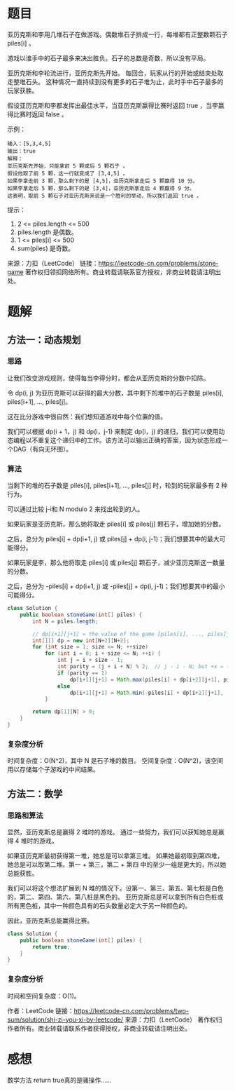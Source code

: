 # 题目

亚历克斯和李用几堆石子在做游戏。偶数堆石子排成一行，每堆都有正整数颗石子 piles[i] 。

游戏以谁手中的石子最多来决出胜负。石子的总数是奇数，所以没有平局。

亚历克斯和李轮流进行，亚历克斯先开始。 每回合，玩家从行的开始或结束处取走整堆石头。 这种情况一直持续到没有更多的石子堆为止，此时手中石子最多的玩家获胜。

假设亚历克斯和李都发挥出最佳水平，当亚历克斯赢得比赛时返回 true ，当李赢得比赛时返回 false 。

 

示例：
~~~
输入：[5,3,4,5]
输出：true
解释：
亚历克斯先开始，只能拿前 5 颗或后 5 颗石子 。
假设他取了前 5 颗，这一行就变成了 [3,4,5] 。
如果李拿走前 3 颗，那么剩下的是 [4,5]，亚历克斯拿走后 5 颗赢得 10 分。
如果李拿走后 5 颗，那么剩下的是 [3,4]，亚历克斯拿走后 4 颗赢得 9 分。
这表明，取前 5 颗石子对亚历克斯来说是一个胜利的举动，所以我们返回 true 。
~~~

提示：

1. 2 <= piles.length <= 500
2. piles.length 是偶数。
3. 1 <= piles[i] <= 500
4. sum(piles) 是奇数。

来源：力扣（LeetCode）
链接：https://leetcode-cn.com/problems/stone-game
著作权归领扣网络所有。商业转载请联系官方授权，非商业转载请注明出处。

# 题解

## 方法一：动态规划

### 思路

让我们改变游戏规则，使得每当李得分时，都会从亚历克斯的分数中扣除。

令 dp(i, j) 为亚历克斯可以获得的最大分数，其中剩下的堆中的石子数是 piles[i], piles[i+1], ..., piles[j]。

这在比分游戏中很自然：我们想知道游戏中每个位置的值。

我们可以根据 dp(i + 1，j) 和 dp(i，j-1) 来制定 dp(i，j) 的递归，我们可以使用动态编程以不重复这个递归中的工作。该方法可以输出正确的答案，因为状态形成一个DAG（有向无环图）。

### 算法

当剩下的堆的石子数是 piles[i], piles[i+1], ..., piles[j] 时，轮到的玩家最多有 2 种行为。

可以通过比较 j-i和 N modulo 2 来找出轮到的人。

如果玩家是亚历克斯，那么她将取走 piles[i] 或 piles[j] 颗石子，增加她的分数。

之后，总分为 piles[i] + dp(i+1, j) 或 piles[j] + dp(i, j-1)；我们想要其中的最大可能得分。

如果玩家是李，那么他将取走 piles[i] 或 piles[j] 颗石子，减少亚历克斯这一数量的分数。

之后，总分为 -piles[i] + dp(i+1, j) 或 -piles[j] + dp(i, j-1)；我们想要其中的最小可能得分。

~~~java
class Solution {
    public boolean stoneGame(int[] piles) {
        int N = piles.length;

        // dp[i+1][j+1] = the value of the game [piles[i], ..., piles[j]].
        int[][] dp = new int[N+2][N+2];
        for (int size = 1; size <= N; ++size)
            for (int i = 0; i + size <= N; ++i) {
                int j = i + size - 1;
                int parity = (j + i + N) % 2;  // j - i - N; but +x = -x (mod 2)
                if (parity == 1)
                    dp[i+1][j+1] = Math.max(piles[i] + dp[i+2][j+1], piles[j] + dp[i+1][j]);
                else
                    dp[i+1][j+1] = Math.min(-piles[i] + dp[i+2][j+1], -piles[j] + dp[i+1][j]);
            }

        return dp[1][N] > 0;
    }
}
~~~
### 复杂度分析

时间复杂度：O(N^2)，其中 N 是石子堆的数目。
空间复杂度：O(N^2)，该空间用以存储每个子游戏的中间结果。

## 方法二：数学

### 思路和算法

显然，亚历克斯总是赢得 2 堆时的游戏。 通过一些努力，我们可以获知她总是赢得 4 堆时的游戏。

如果亚历克斯最初获得第一堆，她总是可以拿第三堆。 如果她最初取到第四堆，她总是可以取第二堆。第一 + 第三，第二 + 第四 中的至少一组是更大的，所以她总能获胜。

我们可以将这个想法扩展到 N 堆的情况下。设第一、第三、第五、第七桩是白色的，第二、第四、第六、第八桩是黑色的。 亚历克斯总是可以拿到所有白色桩或所有黑色桩，其中一种颜色具有的石头数量必定大于另一种颜色的。

因此，亚历克斯总能赢得比赛。

~~~java
class Solution {
    public boolean stoneGame(int[] piles) {
        return true;
    }
}
~~~

### 复杂度分析

时间和空间复杂度：O(1)。

作者：LeetCode
链接：https://leetcode-cn.com/problems/two-sum/solution/shi-zi-you-xi-by-leetcode/
来源：力扣（LeetCode）
著作权归作者所有。商业转载请联系作者获得授权，非商业转载请注明出处。

# 感想

数学方法 return true真的是骚操作……